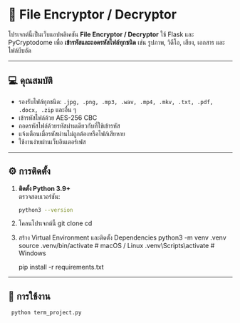 # 🔐 File Encryptor / Decryptor

โปรเจกต์นี้เป็นเว็บแอปพลิเคชัน **File Encryptor / Decryptor** ใช้ Flask และ PyCryptodome เพื่อ **เข้ารหัสและถอดรหัสไฟล์ทุกชนิด** เช่น รูปภาพ, วิดีโอ, เสียง, เอกสาร และไฟล์บีบอัด

---

## 💻 คุณสมบัติ

- รองรับไฟล์ทุกชนิด: `.jpg, .png, .mp3, .wav, .mp4, .mkv, .txt, .pdf, .docx, .zip` และอื่น ๆ
- เข้ารหัสไฟล์ด้วย AES-256 CBC
- ถอดรหัสไฟล์ด้วยรหัสผ่านเดียวกับที่ใช้เข้ารหัส
- แจ้งเตือนเมื่อรหัสผ่านไม่ถูกต้องหรือไฟล์เสียหาย
- ใช้งานง่ายผ่านเว็บอินเตอร์เฟส

---

## ⚙️ การติดตั้ง

1. **ติดตั้ง Python 3.9+**  
   ตรวจสอบเวอร์ชัน:
   ```bash
   python3 --version

2.	โคลนโปรเจกต์นี้
    git clone <your-repo-url>
    cd <your-project-folder>

3.	สร้าง Virtual Environment และติดตั้ง Dependencies 
    python3 -m venv .venv
    source .venv/bin/activate       # macOS / Linux
    .venv\Scripts\activate          # Windows

    pip install -r requirements.txt

---

## 🚀 การใช้งาน
   ```bash
    python term_project.py
